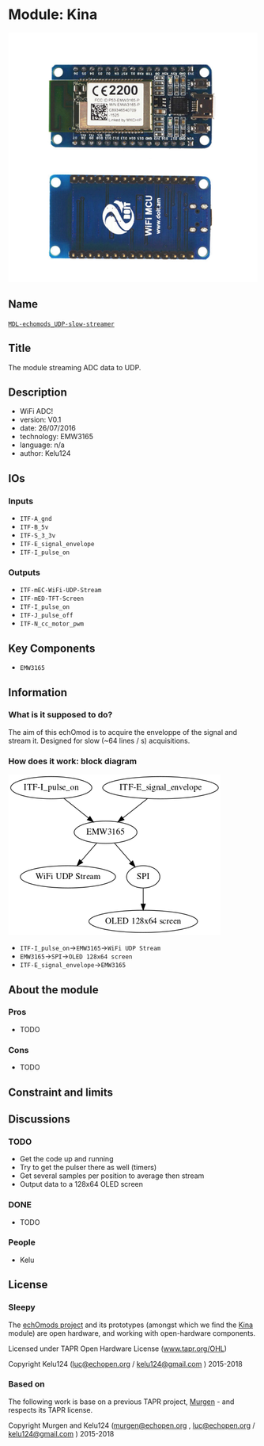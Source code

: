 # Module: Kina

![](/kina/viewme.png)

## Name

[`MDL-echomods_UDP-slow-streamer`]()

## Title

The module streaming ADC data to UDP.

## Description

* WiFi ADC!
* version: V0.1
* date: 26/07/2016
* technology: EMW3165
* language: n/a
* author: Kelu124

## IOs

### Inputs

* `ITF-A_gnd`
* `ITF-B_5v`
* `ITF-S_3_3v`
* `ITF-E_signal_envelope`
* `ITF-I_pulse_on`

### Outputs

* `ITF-mEC-WiFi-UDP-Stream`
* `ITF-mED-TFT-Screen`
* `ITF-I_pulse_on`
* `ITF-J_pulse_off`
* `ITF-N_cc_motor_pwm`

## Key Components

* `EMW3165`

## Information

### What is it supposed to do?

The aim of this echOmod is to acquire the enveloppe of the signal and stream it. Designed for slow (~64 lines / s) acquisitions.


### How does it work: block diagram

![Block schema](/kina/source/blocks.png)

* `ITF-I_pulse_on`->`EMW3165`->`WiFi UDP Stream`
* `EMW3165`->`SPI`->`OLED 128x64 screen`
* `ITF-E_signal_envelope`->`EMW3165`

## About the module

### Pros

* TODO

### Cons

* TODO

## Constraint and limits

## Discussions


### TODO

* Get the code up and running
* Try to get the pulser there as well (timers)
* Get several samples per position to average then stream
* Output data to a 128x64 OLED screen

### DONE

* TODO

### People

* Kelu

## License

### Sleepy 

The [echOmods project](https://github.com/kelu124/echomods) and its prototypes (amongst which we find the [Kina](/kina/) module) are open hardware, and working with open-hardware components.

Licensed under TAPR Open Hardware License (www.tapr.org/OHL)

Copyright Kelu124 (luc@echopen.org / kelu124@gmail.com ) 2015-2018

### Based on 

The following work is base on a previous TAPR project, [Murgen](https://github.com/kelu124/murgen-dev-kit) - and respects its TAPR license.

Copyright Murgen and Kelu124 (murgen@echopen.org , luc@echopen.org / kelu124@gmail.com ) 2015-2018


